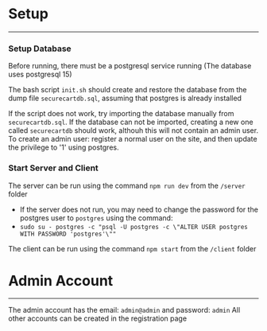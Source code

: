 # Setup
---

### Setup Database

Before running, there must be a postgresql service running
(The database uses postgresql 15)

The bash script `init.sh` should create and restore the database from the dump file `securecartdb.sql`, assuming that postgres is already installed

If the script does not work, try importing the database manually from `securecartdb.sql`.
If the database can not be imported, creating a new one called `securecartdb` should work, althouh this will not contain an admin user.
To create an admin user: register a normal user on the site, and then update the privilege to '1' using postgres.

### Start Server and Client

The server can be run using the command `npm run dev` from the `/server` folder
- If the server does not run, you may need to change the password for the postgres user to `postgres` using the command:
- `sudo su - postgres -c "psql -U postgres -c \"ALTER USER postgres WITH PASSWORD 'postgres'\""`

The client can be run using the command `npm start` from the `/client` folder

# Admin Account
---

The admin account has the email: `admin@admin` and password: `admin`
All other accounts can be created in the registration page
